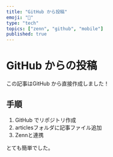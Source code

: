 ```yaml
---
title: "GitHub から投稿"
emoji: "📱"
type: "tech"
topics: ["zenn", "github", "mobile"]
published: true
---
```


# GitHub からの投稿

この記事はGitHub から直接作成しました！

## 手順
1. GitHub でリポジトリ作成
2. articlesフォルダに記事ファイル追加
3. Zennと連携

とても簡単でした。
